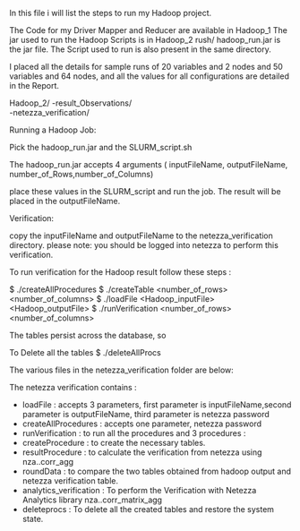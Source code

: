 In this file i will list the steps to run my Hadoop project.

The Code for my Driver Mapper and Reducer are available in Hadoop_1
The jar used to run the Hadoop Scripts is in Hadoop_2 rush/ hadoop_run.jar is the jar file. The Script used to run is also present in the same directory.

I placed all the details for sample runs of 20 variables and 2 nodes and 50 variables and 64 nodes, and all the values for all configurations are detailed in the Report.

Hadoop_2/
-result_Observations/	
-netezza_verification/

Running a Hadoop Job:

Pick the hadoop_run.jar and the SLURM_script.sh

The hadoop_run.jar accepts 4 arguments ( inputFileName, outputFileName, number_of_Rows,number_of_Columns)

place these values in the SLURM_script and run the job.
The result will be placed in the outputFileName.

Verification:

copy the inputFileName and outputFileName to the netezza_verification directory.
please note: you should be logged into netezza to perform this verification.

To run verification for the Hadoop result follow these steps :

$ ./createAllProcedures <password>
$ ./createTable <number_of_rows> <number_of_columns> <password>
$ ./loadFile <Hadoop_inputFile> <Hadoop_outputFile> <password>
$ ./runVerification <number_of_rows> <number_of_columns> <password>

The tables persist across the database, so 

To Delete all the tables
$ ./deleteAllProcs <password>


The various files in the netezza_verification folder are below:

The netezza verification contains :
- loadFile : accepts 3 parameters, first parameter is inputFileName,second parameter is outputFileName, third parameter is netezza password
- createAllProcedures : accepts one parameter, netezza password
- runVerification : to run all the procedures
and 3 procedures :
- createProcedure : to create the necessary tables.
- resultProcedure : to calculate the verification from netezza using nza..corr_agg
- roundData : to compare the two tables obtained from hadoop output and netezza verification table.
- analytics_verification : To perform the Verification with Netezza Analytics library nza..corr_matrix_agg
- deleteprocs : To delete all the created tables and restore the system state.

